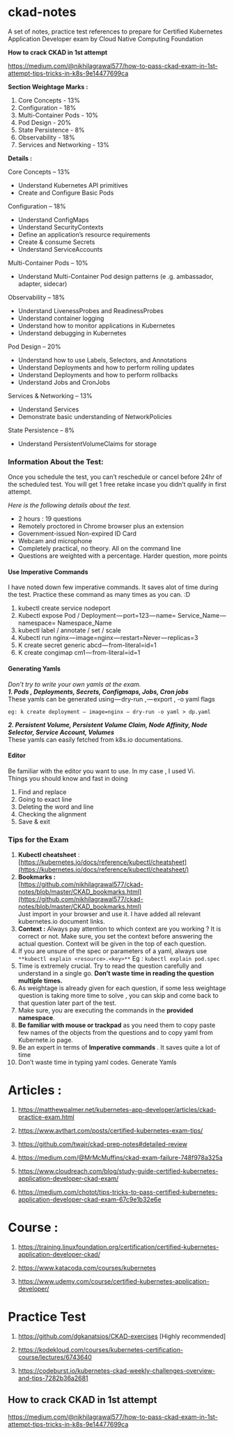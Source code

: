 # ckad-notes
A set of notes, practice test references to prepare for Certified Kubernetes Application Developer exam by Cloud Native Computing Foundation

**How to crack CKAD in 1st attempt**

https://medium.com/@nikhilagrawal577/how-to-pass-ckad-exam-in-1st-attempt-tips-tricks-in-k8s-9e14477699ca



**Section Weightage Marks :**

 1. Core Concepts - 13% 
 2. Configuration - 18% 
 3. Multi-Container Pods - 10%
 4. Pod Design - 20% 
 5. State Persistence - 8% 
 6. Observability - 18% 
 7. Services and Networking - 13%

**Details :**

Core Concepts – 13%

-   Understand Kubernetes API primitives
-   Create and Configure Basic Pods

Configuration – 18%

-   Understand ConfigMaps
-   Understand SecurityContexts
-   Define an application’s resource requirements
-   Create & consume Secrets
-   Understand ServiceAccounts

Multi-Container Pods – 10%

-   Understand Multi-Container Pod design patterns (e .g. ambassador, adapter, sidecar)

Observability – 18%

-   Understand LivenessProbes and ReadinessProbes
-   Understand container logging
-   Understand how to monitor applications in Kubernetes
-   Understand debugging in Kubernetes

Pod Design – 20%

-   Understand how to use Labels, Selectors, and Annotations
-   Understand Deployments and how to perform rolling updates
-   Understand Deployments and how to perform rollbacks
-   Understand Jobs and CronJobs

Services & Networking – 13%

-   Understand Services
-   Demonstrate basic understanding of NetworkPolicies

State Persistence – 8%

-   Understand PersistentVolumeClaims for storage


### **Information About the Test:**

Once you schedule the test, you can’t reschedule or cancel before 24hr of the scheduled test. You will get 1 free retake incase you didn’t qualify in first attempt.

_Here is the following details about the test._

-   2 hours : 19 questions
-   Remotely proctored in Chrome browser plus an extension
-   Government-issued Non-expired ID Card
-   Webcam and microphone
-   Completely practical, no theory. All on the command line
-   Questions are weighted with a percentage. Harder question, more points


#### **Use Imperative Commands**

I have noted down few imperative commands. It saves alot of time during the test. Practice these command as many times as you can. :D

1.  kubectl create service nodeport <myservicename>
2.  Kubectl expose Pod / Deployment — port=123 — name= Service_Name — namespace= Namespace_Name
3.  kubectl label / annotate / set / scale
4.  Kubectl run nginx — image=nginx — restart=Never — replicas=3
5.  K create secret generic abcd — from-literal=id=1
6.  K create congimap cm1 — from-literal=id=1

#### Generating Yamls

_Don’t try to write your own yamls at the exam._  
**_1. Pods , Deployments, Secrets, Configmaps, Jobs, Cron jobs_**  
These yamls can be generated using — dry-run , — export , -o yaml flags

    eg: k create deployment — image=nginx — dry-run -o yaml > dp.yaml

**_2. Persistent Volume, Persistent Volume Claim, Node Affinity, Node Selector, Service Account, Volumes_**  
These yamls can easily fetched from k8s.io documentations.

#### Editor

Be familiar with the editor you want to use. In my case , I used Vi.  
Things you should know and fast in doing

1.  Find and replace
2.  Going to exact line
3.  Deleting the word and line
4.  Checking the alignment
5.  Save & exit

### **Tips for the Exam**

1.  **Kubectl cheatsheet** : [https://kubernetes.io/docs/reference/kubectl/cheatsheet](https://kubernetes.io/docs/reference/kubectl/cheatsheet/)
2.  **Bookmarks :**  
    [https://github.com/nikhilagrawal577/ckad-notes/blob/master/CKAD_bookmarks.html](https://github.com/nikhilagrawal577/ckad-notes/blob/master/CKAD_bookmarks.html)  
    Just import in your browser and use it. I have added all relevant kubernetes.io document links.
3.  **Context :** Always pay attention to which context are you working ? It is correct or not. Make sure, you set the context before answering the actual question. Context will be given in the top of each question.
4.  If you are unsure of the spec or parameters of a yaml, always use `**kubectl explain <resource>.<key>**` Eg : `kubectl explain pod.spec`
5.  Time is extremely crucial. Try to read the question carefully and understand in a single go. **Don’t waste time in reading the question multiple times.**
6.  As weightage is already given for each question, if some less weightage question is taking more time to solve , you can skip and come back to that question later part of the test.
7.  Make sure, you are executing the commands in the **provided namespace**.
8.  **Be familiar with mouse or trackpad** as you need them to copy paste few names of the objects from the questions and to copy yaml from Kubernete.io page.
9.  Be an expert in terms of **Imperative commands** . It saves quite a lot of time
10.  Don’t waste time in typing yaml codes. Generate Yamls

# Articles : 
1. https://matthewpalmer.net/kubernetes-app-developer/articles/ckad-practice-exam.html

2. https://www.avthart.com/posts/certified-kubernetes-exam-tips/
    
3. https://github.com/twajr/ckad-prep-notes#detailed-review

4. https://medium.com/@MrMcMuffins/ckad-exam-failure-748f978a325a

5. https://www.cloudreach.com/blog/study-guide-certified-kubernetes-application-developer-ckad-exam/

6. https://medium.com/chotot/tips-tricks-to-pass-certified-kubernetes-application-developer-ckad-exam-67c9e1b32e6e
	



# Course :
1. https://training.linuxfoundation.org/certification/certified-kubernetes-application-developer-ckad/

2. https://www.katacoda.com/courses/kubernetes 

3. https://www.udemy.com/course/certified-kubernetes-application-developer/
	


# Practice Test 
1. https://github.com/dgkanatsios/CKAD-exercises [Highly recommended]

2. https://kodekloud.com/courses/kubernetes-certification-course/lectures/6743640

3. https://codeburst.io/kubernetes-ckad-weekly-challenges-overview-and-tips-7282b36a2681
	




## How to crack CKAD in 1st attempt

https://medium.com/@nikhilagrawal577/how-to-pass-ckad-exam-in-1st-attempt-tips-tricks-in-k8s-9e14477699ca
